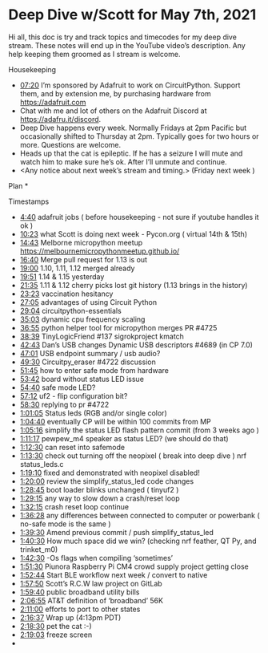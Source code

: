 # Deep Dive w/Scott for May 7th, 2021


Hi all, this doc is try and track topics and timecodes for my deep dive stream. These notes will end up in the YouTube video’s description. Any help keeping them groomed as I stream is welcome.


Housekeeping
* [07:20](https://www.youtube.com/watch?v=cbLXRjjc-Yg&t=440) I’m sponsored by Adafruit to work on CircuitPython. Support them, and by extension me, by purchasing hardware from https://adafruit.com
* Chat with me and lot of others on the Adafruit Discord at https://adafru.it/discord.
* Deep Dive happens every week. Normally Fridays at 2pm Pacific but occasionally shifted to Thursday at 2pm. Typically goes for two hours or more. Questions are welcome.
* Heads up that the cat is epileptic. If he has a seizure I will mute and watch him to make sure he’s ok. After I’ll unmute and continue.
* <Any notice about next week’s stream and timing.> (Friday next week )


Plan
*

Timestamps
* [4:40](https://www.youtube.com/watch?v=cbLXRjjc-Yg&t=280) adafruit jobs ( before housekeeping - not sure if youtube handles it ok )
* [10:23](https://www.youtube.com/watch?v=cbLXRjjc-Yg&t=623) what Scott is doing next week - Pycon.org ( virtual 14th & 15th)
* [14:43](https://www.youtube.com/watch?v=cbLXRjjc-Yg&t=883) Melborne micropython meetup https://melbournemicropythonmeetup.github.io/
* [16:40](https://www.youtube.com/watch?v=cbLXRjjc-Yg&t=1000) Merge pull request for 1.13 is out
* [19:00](https://www.youtube.com/watch?v=cbLXRjjc-Yg&t=1140) 1.10, 1.11, 1.12 merged already
* [19:51](https://www.youtube.com/watch?v=cbLXRjjc-Yg&t=1191) 1.14 & 1.15 yesterday
* [21:35](https://www.youtube.com/watch?v=cbLXRjjc-Yg&t=1295) 1.11 & 1.12 cherry picks lost git history (1.13 brings in the history)
* [23:23](https://www.youtube.com/watch?v=cbLXRjjc-Yg&t=1403) vaccination hesitancy
* [27:05](https://www.youtube.com/watch?v=cbLXRjjc-Yg&t=1625) advantages of using Circuit Python
* [29:04](https://www.youtube.com/watch?v=cbLXRjjc-Yg&t=1744) circuitpython-essentials
* [35:03](https://www.youtube.com/watch?v=cbLXRjjc-Yg&t=2103) dynamic cpu frequency scaling
* [36:55](https://www.youtube.com/watch?v=cbLXRjjc-Yg&t=2215) python helper tool for micropython merges PR #4725
* [38:39](https://www.youtube.com/watch?v=cbLXRjjc-Yg&t=2319) TinyLogicFriend #137 sigrokproject kmatch
* [42:43](https://www.youtube.com/watch?v=cbLXRjjc-Yg&t=2563) Dan’s USB changes Dynamic USB descriptors #4689 (in CP 7.0)
* [47:01](https://www.youtube.com/watch?v=cbLXRjjc-Yg&t=2821) USB endpoint summary / usb audio?
* [49:30](https://www.youtube.com/watch?v=cbLXRjjc-Yg&t=2970) Circuitpy_eraser #4722 discussion
* [51:45](https://www.youtube.com/watch?v=cbLXRjjc-Yg&t=3105) how to enter safe mode from hardware
* [53:42](https://www.youtube.com/watch?v=cbLXRjjc-Yg&t=3222) board without status LED issue
* [54:40](https://www.youtube.com/watch?v=cbLXRjjc-Yg&t=3280) safe mode LED?
* [57:12](https://www.youtube.com/watch?v=cbLXRjjc-Yg&t=3432) uf2 - flip configuration bit?
* [58:30](https://www.youtube.com/watch?v=cbLXRjjc-Yg&t=3510) replying to pr #4722
* [1:01:05](https://www.youtube.com/watch?v=cbLXRjjc-Yg&t=3665) Status leds (RGB and/or single color)
* [1:04:40](https://www.youtube.com/watch?v=cbLXRjjc-Yg&t=3880) eventually CP will be within 100 commits from MP
* [1:05:16](https://www.youtube.com/watch?v=cbLXRjjc-Yg&t=3916) simplify the status LED flash pattern commit (from 3 weeks ago )
* [1:11:17](https://www.youtube.com/watch?v=cbLXRjjc-Yg&t=4277) pewpew_m4 speaker as status LED? (we should do that)
* [1:12:30](https://www.youtube.com/watch?v=cbLXRjjc-Yg&t=4350) can reset into safemode
* [1:13:30](https://www.youtube.com/watch?v=cbLXRjjc-Yg&t=4410) check out turning off the neopixel ( break into deep dive ) nrf status_leds.c
* [1:19:10](https://www.youtube.com/watch?v=cbLXRjjc-Yg&t=4750) fixed and demonstrated with neopixel disabled!
* [1:20:00](https://www.youtube.com/watch?v=cbLXRjjc-Yg&t=4800) review the simplify_status_led code changes
* [1:28:45](https://www.youtube.com/watch?v=cbLXRjjc-Yg&t=5325) boot loader blinks unchanged ( tinyuf2 )
* [1:29:15](https://www.youtube.com/watch?v=cbLXRjjc-Yg&t=5355) any way to slow down a crash/reset loop
* [1:32:15](https://www.youtube.com/watch?v=cbLXRjjc-Yg&t=5535) crash reset loop continue
* [1:36:28](https://www.youtube.com/watch?v=cbLXRjjc-Yg&t=5788) any differences between connected to computer or powerbank ( no-safe mode is the same )
* [1:39:30](https://www.youtube.com/watch?v=cbLXRjjc-Yg&t=5970) Amend previous commit / push simplify_status_led
* [1:40:30](https://www.youtube.com/watch?v=cbLXRjjc-Yg&t=6030) How much space did we win? (checking nrf feather, QT Py, and trinket_m0)
* [1:42:30](https://www.youtube.com/watch?v=cbLXRjjc-Yg&t=6150) -Os flags when compiling ‘sometimes’
* [1:51:30](https://www.youtube.com/watch?v=cbLXRjjc-Yg&t=6690) Piunora Raspberry Pi CM4 crowd supply project getting close
* [1:52:44](https://www.youtube.com/watch?v=cbLXRjjc-Yg&t=6764) Start BLE workflow next week / convert to native
* [1:57:50](https://www.youtube.com/watch?v=cbLXRjjc-Yg&t=7070) Scott’s R.C.W law project on GitLab
* [1:59:40](https://www.youtube.com/watch?v=cbLXRjjc-Yg&t=7180) public broadband utility bills
* [2:06:55](https://www.youtube.com/watch?v=cbLXRjjc-Yg&t=7615) AT&T definition of ‘broadband’ 56K
* [2:11:00](https://www.youtube.com/watch?v=cbLXRjjc-Yg&t=7860) efforts to port to other states
* [2:16:37](https://www.youtube.com/watch?v=cbLXRjjc-Yg&t=8197) Wrap up (4:13pm PDT)
* [2:18:30](https://www.youtube.com/watch?v=cbLXRjjc-Yg&t=8310) pet the cat :-)
* [2:19:03](https://www.youtube.com/watch?v=cbLXRjjc-Yg&t=8343) freeze screen
*
